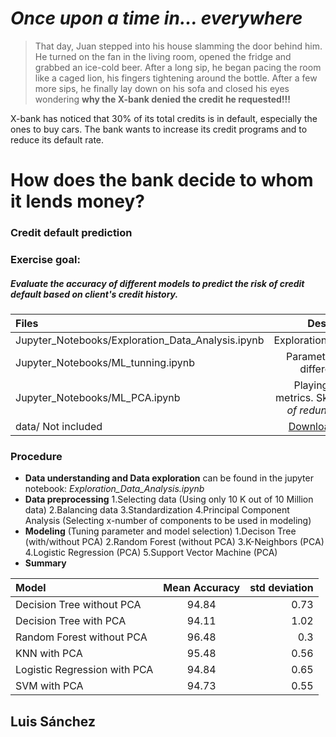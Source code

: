 # _Once upon a time in... everywhere_
> That day, Juan stepped into his house slamming the door behind him. 
> He turned on the fan in the living room, opened the fridge and grabbed an ice-cold beer. 
> After a long sip, he began pacing the room like a caged lion, 
> his fingers tightening around the bottle. After a few more sips, 
> he finally lay down on his sofa and closed his eyes wondering **why the X-bank denied 
> the credit he requested!!!** 

X-bank has noticed that 30% of its total credits is in default, especially the ones to buy cars. The bank wants to increase its credit programs and to reduce its default rate.

# **How does the bank decide to whom it lends money?**

### Credit default prediction

### Exercise goal: 
##### Evaluate the accuracy of different models to predict the risk of credit default based on client's credit history.


| Files                          | Description | 
| :---                           |    :----:     | 
|Jupyter_Notebooks/Exploration_Data_Analysis.ipynb | Exploration_Data_Analysis | 
|Jupyter_Notebooks/ML_tunning.ipynb                | Parameter tunning of different model    | 
|Jupyter_Notebooks/ML_PCA.ipynb                    | Playing with more metrics. Skippable _— alot of redundant code—_ |
|data/ Not included                    | [Download data here](https://raw.githubusercontent.com/ibmsoe/snap-ml/master/notebooks/credit-default-prediction-example.ipynb) | 



### Procedure
- **Data understanding and Data exploration** can be found in the jupyter notebook: *Exploration_Data_Analysis.ipynb*
- **Data preprocessing** 
1.Selecting data (Using only 10 K out of 10 Million data)
2.Balancing data
3.Standardization
4.Principal Component Analysis (Selecting x-number of components to be used in modeling)
- **Modeling** (Tuning parameter and model selection)
1.Decison Tree (with/without PCA)
2.Random Forest (without PCA)
3.K-Neighbors (PCA)
4.Logistic Regression (PCA)
5.Support Vector Machine (PCA)
- **Summary**

| Model                       | Mean Accuracy | std deviation |
| :---                        |    :----:     |          ---: |
|Decision Tree without PCA    | 94.84         | 0.73            |
|Decision Tree with PCA       | 94.11         | 1.02          |
|Random Forest   without PCA  | 96.48         | 0.3          |
|KNN with PCA                 | 95.48         | 0.56          |
|Logistic Regression with PCA | 94.84         | 0.65          |
|SVM with PCA                 | 94.73         | 0.55          |

Luis Sánchez
-----------

